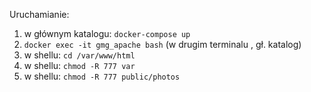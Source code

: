 Uruchamianie:

1. w głównym katalogu: `docker-compose up`
2. `docker exec -it gmg_apache bash` (w drugim terminalu , gł. katalog)
3. w shellu: `cd /var/www/html`
4. w shellu: `chmod -R 777 var`
5. w shellu: `chmod -R 777 public/photos`